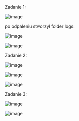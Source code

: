 Zadanie 1:

![image](https://github.com/user-attachments/assets/17696b4b-e211-4f41-af20-c300c4eff018)

po odpaleniu stworzył folder logs:

![image](https://github.com/user-attachments/assets/a0631ea3-705c-411b-8954-32140cba42ab)

![image](https://github.com/user-attachments/assets/b6ae1fef-809a-48e6-afe5-ed4187caf8d3)


Zadanie 2:

![image](https://github.com/user-attachments/assets/28359465-45a4-4e6a-bcf6-5d5143fe6593)

![image](https://github.com/user-attachments/assets/b5ba59a2-f5b5-4208-8cc4-f319dd98d766)

![image](https://github.com/user-attachments/assets/475ff686-497d-4b44-9f03-90914b84816f)

Zadanie 3:

![image](https://github.com/user-attachments/assets/4a19b19b-25a3-4ab9-96cf-92a47d1a5916)

![image](https://github.com/user-attachments/assets/c38f994d-b2a3-493d-9510-95a058905985)
